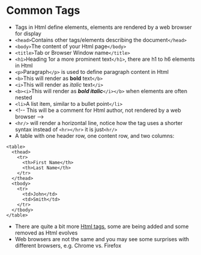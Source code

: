 # Common Tags

* Tags in Html define elements, elements are rendered by a web browser for display
* `<head>`Contains other tags/elements describing the document`</head>`
* `<body>`The content of your Html page`</body>`
* `<title>`Tab or Browser Window name`</title>`
* `<h1>`Heading 1or a more prominent text`</h1>`, there are h1 to h6 elements in Html
* `<p>`Paragraph`</p>` is used to define paragraph content in Html
* `<b>`This will render as **bold** text`</b>`
* `<i>`This will render as _italic_ text`</i>`
* `<b><i>`This will render as _**bold italic**_`</i></b>` when elements are often nested
* `<li>`A list item, similar to a bullet point`</li>`
* &lt;!-- This will be a comment for Html author, not rendered by a web browser --&gt;
* `<hr/>` will render a horizontal line, notice how the tag uses a shorter syntax instead of `<hr></hr>` it is just`<hr/>`
* A table with one header row, one content row, and two columns:

```text
<table>
  <thead> 
    <tr>
      <th>First Name</th> 
      <th>Last Name</th> 
    </tr> 
  </thead> 
  <tbody>
    <tr>
      <td>John</td>
      <td>Smith</td>
    </tr>
  </tbody>
</table>
```

* There are quite a bit more [Html tags](https://www.w3schools.com/TAGS/default.ASP), some are being added and some removed as Html evolves
* Web browsers are not the same and you may see some surprises with different browsers, e.g. Chrome vs. Firefox

